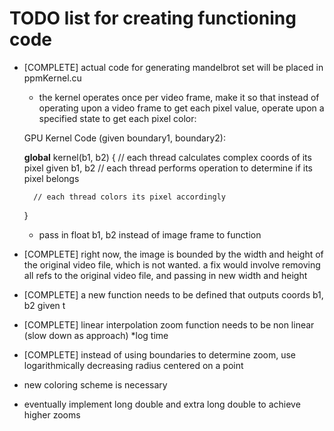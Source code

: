 # TODO list for creating functioning code

- [COMPLETE] actual code for generating mandelbrot set will be placed in ppmKernel.cu
	- the kernel operates once per video frame, make it so that instead of 
	operating upon a video frame to get each pixel value, operate upon a
	specified state to get each pixel color:

	GPU Kernel Code (given boundary1, boundary2):

	__global__ kernel(b1, b2) {
		// each thread calculates complex coords of its pixel given b1, b2
		// each thread performs operation to determine if its pixel belongs

		// each thread colors its pixel accordingly
	}
	- pass in float b1, b2 instead of image frame to function

- [COMPLETE] right now, the image is bounded by the width and height of the original
video file, which is not wanted. a fix would involve removing all refs to
the original video file, and passing in new width and height
- [COMPLETE] a new function needs to be defined that outputs coords b1, b2 given t
- [COMPLETE] linear interpolation zoom function needs to be non linear (slow down as approach)
	*log time
- [COMPLETE] instead of using boundaries to determine zoom, use logarithmically decreasing
radius centered on a point
- new coloring scheme is necessary
- eventually implement long double and extra long double to achieve higher zooms
